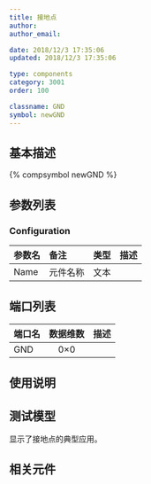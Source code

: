 ```yaml
---
title: 接地点
author: 
author_email:

date: 2018/12/3 17:35:06
updated: 2018/12/3 17:35:06

type: components
category: 3001
order: 100

classname: GND
symbol: newGND
---
```

## 基本描述
{% compsymbol newGND %}

## 参数列表
### Configuration
| 参数名 | 备注 | 类型 | 描述 |
| :--- | :--- | :--: | :--- |
| Name | 元件名称 | 文本 |  |


## 端口列表

| 端口名 | 数据维数 | 描述 |
| :--- | :--:  | :--- |
| GND | 0×0 | |                   

## 使用说明


## 测试模型
[<test name>](<test link>)显示了接地点的典型应用。

## 相关元件


